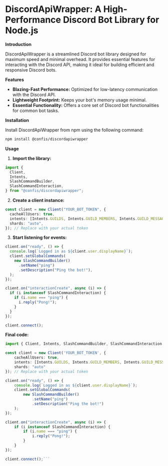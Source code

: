 # DiscordApiWrapper: A High-Performance Discord Bot Library for Node.js

**Introduction**

DiscordApiWrapper is a streamlined Discord bot library designed for maximum speed and minimal overhead. It provides essential features for interacting with the Discord API, making it ideal for building efficient and responsive Discord bots.

**Features**

- **Blazing-Fast Performance:** Optimized for low-latency communication with the Discord API.
- **Lightweight Footprint:** Keeps your bot's memory usage minimal.
- **Essential Functionality:** Offers a core set of Discord bot functionalities for common bot tasks.

**Installation**

Install DiscordApiWrapper from npm using the following command:

```bash
npm install @confis/discordapiwrapper
```

**Usage**

1. **Import the library:**

```typescript
import {
  Client,
  Intents,
  SlashCommandBuilder,
  SlashCommandInteraction,
} from "@confis/discordapiwrapper";
```

2. **Create a client instance:**

```typescript
const client = new Client("YOUR_BOT_TOKEN", {
  cacheAllUsers: true,
  intents: [Intents.GUILDS, Intents.GUILD_MEMBERS, Intents.GUILD_MESSAGES],
  shards: "auto",
}); // Replace with your actual token
```

3. **Start listening for events:**

```typescript
client.on("ready", () => {
  console.log(`Logged in as ${client.user.displayName}`);
  client.setGlobalCommands(
    new SlashCommandBuilder()
      .setName("ping")
      .setDescription("Ping the bot!"),
  );
});

client.on("interactionCreate", async (i) => {
  if (i instanceof SlashCommandInteraction) {
    if (i.name === "ping") {
      i.reply("Pong!");
    }
  }
});

client.connect();
```

**Final code:**

````typescript
import { Client, Intents, SlashCommandBuilder, SlashCommandInteraction } from "@confis/discordapiwrapper"

const client = new Client('YOUR_BOT_TOKEN', {
    cacheAllUsers: true,
    intents: [Intents.GUILDS, Intents.GUILD_MEMBERS, Intents.GUILD_MESSAGES],
    shards: "auto"
}); // Replace with your actual token

client.on("ready", () => {
    console.log(`Logged in as ${client.user.displayName}`);
    client.setGlobalCommands(
        new SlashCommandBuilder()
            .setName("ping")
            .setDescription("Ping the bot!")
    );
});

client.on("interactionCreate", async (i) => {
    if (i instanceof SlashCommandInteraction) {
        if (i.name === "ping") {
            i.reply("Pong!");
        }
    }
});

client.connect();```
````
